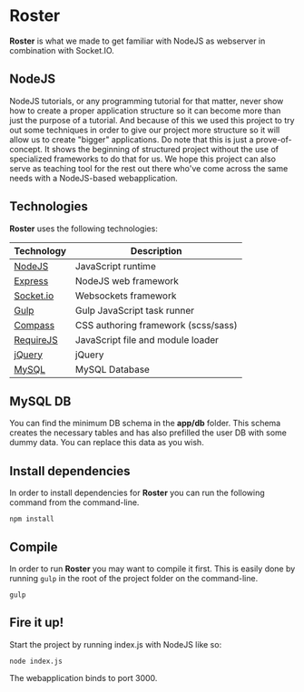 Roster
==============
__Roster__ is what we made to get familiar with NodeJS as webserver in combination with Socket.IO.

## NodeJS
NodeJS tutorials, or any programming tutorial for that matter, never show how to create a proper application structure so it can become more than just the purpose of a tutorial.
And because of this we used this project to try out some techniques in order to give our project more structure so it will allow us to create "bigger" applications. 
Do note that this is just a prove-of-concept. 
It shows the beginning of structured project without the use of specialized frameworks to do that for us.
We hope this project can also serve as teaching tool for the rest out there who've come across the same needs with a NodeJS-based webapplication.


## Technologies
__Roster__ uses the following technologies:

| Technology                                                    | Description                         |
| ------------------------------------------------------------- | ----------------------------------- |
| [NodeJS](https://nodejs.org)                                  | JavaScript runtime                  |
| [Express](http://expressjs.com/)                              | NodeJS web framework                |
| [Socket.io](http://socket.io/)                                | Websockets framework                |
| [Gulp](http://gulpjs.com/)                                    | Gulp JavaScript task runner         |
| [Compass](http://compass-style.org)                           | CSS authoring framework (scss/sass) |
| [RequireJS](http://requirejs.org)                             | JavaScript file and module loader   |
| [jQuery](http://jquery.com)                                   | jQuery                              |
| [MySQL](http://www.mysql.com)                                 | MySQL Database                      |

## MySQL DB
You can find the minimum DB schema in the __app/db__ folder.
This schema creates the necessary tables and has also prefilled the user DB with some dummy data.
You can replace this data as you wish.

## Install dependencies
In order to install dependencies for __Roster__ you can run the following command from the command-line.
```
npm install
```

## Compile
In order to run __Roster__ you may want to compile it first. 
This is easily done by running `gulp` in the root of the project folder on the command-line.
```
gulp
```

## Fire it up!
Start the project by running index.js with NodeJS like so:
```
node index.js
```
The webapplication binds to port 3000.
